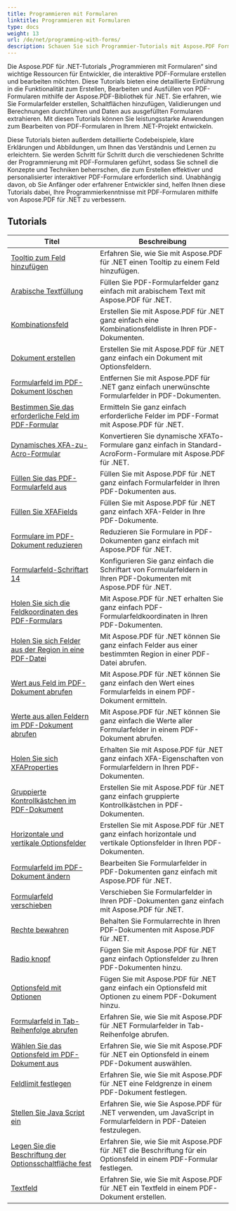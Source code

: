 ```yaml
---
title: Programmieren mit Formularen
linktitle: Programmieren mit Formularen
type: docs
weight: 13
url: /de/net/programming-with-forms/
description: Schauen Sie sich Programmier-Tutorials mit Aspose.PDF Forms für .NET an, um interaktive Formulare in Ihren PDF-Dateien zu erstellen und zu verwalten.
---
```

Die Aspose.PDF für .NET-Tutorials „Programmieren mit Formularen“ sind wichtige Ressourcen für Entwickler, die interaktive PDF-Formulare erstellen und bearbeiten möchten. Diese Tutorials bieten eine detaillierte Einführung in die Funktionalität zum Erstellen, Bearbeiten und Ausfüllen von PDF-Formularen mithilfe der Aspose.PDF-Bibliothek für .NET. Sie erfahren, wie Sie Formularfelder erstellen, Schaltflächen hinzufügen, Validierungen und Berechnungen durchführen und Daten aus ausgefüllten Formularen extrahieren. Mit diesen Tutorials können Sie leistungsstarke Anwendungen zum Bearbeiten von PDF-Formularen in Ihrem .NET-Projekt entwickeln.

Diese Tutorials bieten außerdem detaillierte Codebeispiele, klare Erklärungen und Abbildungen, um Ihnen das Verständnis und Lernen zu erleichtern. Sie werden Schritt für Schritt durch die verschiedenen Schritte der Programmierung mit PDF-Formularen geführt, sodass Sie schnell die Konzepte und Techniken beherrschen, die zum Erstellen effektiver und personalisierter interaktiver PDF-Formulare erforderlich sind. Unabhängig davon, ob Sie Anfänger oder erfahrener Entwickler sind, helfen Ihnen diese Tutorials dabei, Ihre Programmierkenntnisse mit PDF-Formularen mithilfe von Aspose.PDF für .NET zu verbessern.

## Tutorials
| Titel | Beschreibung |
| --- | --- | 
| [Tooltip zum Feld hinzufügen](./add-tooltip-to-field/) | Erfahren Sie, wie Sie mit Aspose.PDF für .NET einen Tooltip zu einem Feld hinzufügen. |  
| [Arabische Textfüllung](./arabic-text-filling/) | Füllen Sie PDF-Formularfelder ganz einfach mit arabischem Text mit Aspose.PDF für .NET. |  
| [Kombinationsfeld](./combo-box/) | Erstellen Sie mit Aspose.PDF für .NET ganz einfach eine Kombinationsfeldliste in Ihren PDF-Dokumenten. |  
| [Dokument erstellen](./create-doc/) | Erstellen Sie mit Aspose.PDF für .NET ganz einfach ein Dokument mit Optionsfeldern. |  
| [Formularfeld im PDF-Dokument löschen](./delete-form-field/) | Entfernen Sie mit Aspose.PDF für .NET ganz einfach unerwünschte Formularfelder in PDF-Dokumenten. |  
| [Bestimmen Sie das erforderliche Feld im PDF-Formular](./determine-required-field/) | Ermitteln Sie ganz einfach erforderliche Felder im PDF-Format mit Aspose.PDF für .NET. |  
| [Dynamisches XFA-zu-Acro-Formular](./dynamic-xfa-to-acro-form/) | Konvertieren Sie dynamische XFATo-Formulare ganz einfach in Standard-AcroForm-Formulare mit Aspose.PDF für .NET. |  
| [Füllen Sie das PDF-Formularfeld aus](./fill-form-field/) | Füllen Sie mit Aspose.PDF für .NET ganz einfach Formularfelder in Ihren PDF-Dokumenten aus. |  
| [Füllen Sie XFAFields](./fill-xfafields/) | Füllen Sie mit Aspose.PDF für .NET ganz einfach XFA-Felder in Ihre PDF-Dokumente. |  
| [Formulare im PDF-Dokument reduzieren](./flatten-forms/) | Reduzieren Sie Formulare in PDF-Dokumenten ganz einfach mit Aspose.PDF für .NET. |  
| [Formularfeld-Schriftart 14](./form-field-font-14/) | Konfigurieren Sie ganz einfach die Schriftart von Formularfeldern in Ihren PDF-Dokumenten mit Aspose.PDF für .NET. |  
| [Holen Sie sich die Feldkoordinaten des PDF-Formulars](./get-coordinates/) | Mit Aspose.PDF für .NET erhalten Sie ganz einfach PDF-Formularfeldkoordinaten in Ihren PDF-Dokumenten. |  
| [Holen Sie sich Felder aus der Region in eine PDF-Datei](./get-fields-from-region/) | Mit Aspose.PDF für .NET können Sie ganz einfach Felder aus einer bestimmten Region in einer PDF-Datei abrufen. |  
| [Wert aus Feld im PDF-Dokument abrufen](./get-value-from-field/) | Mit Aspose.PDF für .NET können Sie ganz einfach den Wert eines Formularfelds in einem PDF-Dokument ermitteln. |  
| [Werte aus allen Feldern im PDF-Dokument abrufen](./get-values-from-all-fields/) | Mit Aspose.PDF für .NET können Sie ganz einfach die Werte aller Formularfelder in einem PDF-Dokument abrufen. |  
| [Holen Sie sich XFAProperties](./get-xfaproperties/) | Erhalten Sie mit Aspose.PDF für .NET ganz einfach XFA-Eigenschaften von Formularfeldern in Ihren PDF-Dokumenten. |  
| [Gruppierte Kontrollkästchen im PDF-Dokument](./grouped-check-boxes/) | Erstellen Sie mit Aspose.PDF für .NET ganz einfach gruppierte Kontrollkästchen in PDF-Dokumenten. |  
| [Horizontale und vertikale Optionsfelder](./horizontally-and-vertically-radio-buttons/) | Erstellen Sie mit Aspose.PDF für .NET ganz einfach horizontale und vertikale Optionsfelder in Ihren PDF-Dokumenten. |  
| [Formularfeld im PDF-Dokument ändern](./modify-form-field/) | Bearbeiten Sie Formularfelder in PDF-Dokumenten ganz einfach mit Aspose.PDF für .NET. |  
| [Formularfeld verschieben](./move-form-field/) | Verschieben Sie Formularfelder in Ihren PDF-Dokumenten ganz einfach mit Aspose.PDF für .NET. |  
| [Rechte bewahren](./preserve-rights/) | Behalten Sie Formularrechte in Ihren PDF-Dokumenten mit Aspose.PDF für .NET. |  
| [Radio knopf](./radio-button/) | Fügen Sie mit Aspose.PDF für .NET ganz einfach Optionsfelder zu Ihren PDF-Dokumenten hinzu. |  
| [Optionsfeld mit Optionen](./radio-button-with-options/) | Fügen Sie mit Aspose.PDF für .NET ganz einfach ein Optionsfeld mit Optionen zu einem PDF-Dokument hinzu. |  
| [Formularfeld in Tab-Reihenfolge abrufen](./retrieve-form-field-in-tab-order/) | Erfahren Sie, wie Sie mit Aspose.PDF für .NET Formularfelder in Tab-Reihenfolge abrufen. |  
| [Wählen Sie das Optionsfeld im PDF-Dokument aus](./select-radio-button/) | Erfahren Sie, wie Sie mit Aspose.PDF für .NET ein Optionsfeld in einem PDF-Dokument auswählen. |  
| [Feldlimit festlegen](./set-field-limit/) | Erfahren Sie, wie Sie mit Aspose.PDF für .NET eine Feldgrenze in einem PDF-Dokument festlegen. |  
| [Stellen Sie Java Script ein](./set-java-script/) | Erfahren Sie, wie Sie Aspose.PDF für .NET verwenden, um JavaScript in Formularfeldern in PDF-Dateien festzulegen. |  
| [Legen Sie die Beschriftung der Optionsschaltfläche fest](./set-radio-button-caption/) | Erfahren Sie, wie Sie mit Aspose.PDF für .NET die Beschriftung für ein Optionsfeld in einem PDF-Formular festlegen. |  
| [Textfeld](./text-box/) | Erfahren Sie, wie Sie mit Aspose.PDF für .NET ein Textfeld in einem PDF-Dokument erstellen. |  